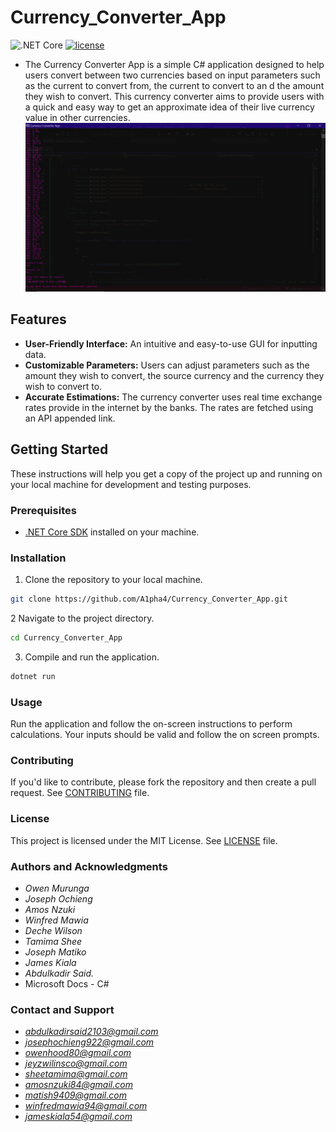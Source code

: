 # Currency_Converter_App
![.NET Core](https://img.shields.io/badge/.NET%20Core-3.1%20%7C%205.0%20%7C%206.0-blue)
[![license](https://img.shields.io/github/license/DAVFoundation/captain-n3m0.svg?style=flat-square)](https://github.com/DAVFoundation/captain-n3m0/blob/master/LICENSE)
- The Currency Converter App is a simple C# application designed to help users convert between two currencies based on input parameters such as the current to convert from, the current to convert to an d the amount they wish to convert. This currency converter aims to provide users with a quick and easy way to get an approximate idea of their live currency value in other currencies.
![Currency_converter_ui](https://github.com/A1pha4/Currency_Converter_App/blob/main/currency_converter_ui.png)


## Features

- **User-Friendly Interface:** An intuitive and easy-to-use GUI for inputting data.
- **Customizable Parameters:** Users can adjust parameters such as the amount they wish to convert, the source currency and the currency they wish to convert to.
- **Accurate Estimations:** The currency converter uses real time exchange rates provide in the internet by the banks. The rates are fetched using an API appended link.

## Getting Started

These instructions will help you get a copy of the project up and running on your local machine for development and testing purposes.

### Prerequisites

- [.NET Core SDK](https://dotnet.microsoft.com/download) installed on your machine.

### Installation

1. Clone the repository to your local machine.

```bash
git clone https://github.com/A1pha4/Currency_Converter_App.git
```
2 Navigate to the project directory.
```bash 
cd Currency_Converter_App
```
3. Compile and run the application.
```bash
dotnet run
```
### Usage
Run the application and follow the on-screen instructions to perform calculations.
Your inputs should be valid and follow the on screen prompts.

### Contributing
If you'd like to contribute, please fork the repository and then create a pull request. See [CONTRIBUTING](https://github.com/A1pha4/Currency_Converter_App/blob/main/CONTRIBUTING.md) file.

### License
This project is licensed under the MIT License. See [LICENSE](https://github.com/A1pha4/Currency_Converter_App/blob/main/LICENSE) file.

### Authors and Acknowledgments
- *Owen Murunga*
- *Joseph Ochieng*
- *Amos Nzuki*
- *Winfred Mawia*
- *Deche Wilson*
- *Tamima Shee*
- *Joseph Matiko*
- *James Kiala*
- *Abdulkadir Said.*
- Microsoft Docs - C#

### Contact and Support 
- *abdulkadirsaid2103@gmail.com*
- *josephochieng922@gmail.com*
- *owenhood80@gmail.com*
- *jeyzwilinsco@gmail.com*
- *sheetamima@gmail.com*
- *amosnzuki84@gmail.com*
- *matish9409@gmail.com*
- *winfredmawia94@gmail.com*
- *jameskiala54@gmail.com*
